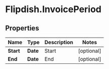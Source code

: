 # Flipdish.InvoicePeriod

## Properties

Name | Type | Description | Notes
------------ | ------------- | ------------- | -------------
**Start** | **Date** | Start | [optional] 
**End** | **Date** | End | [optional] 


